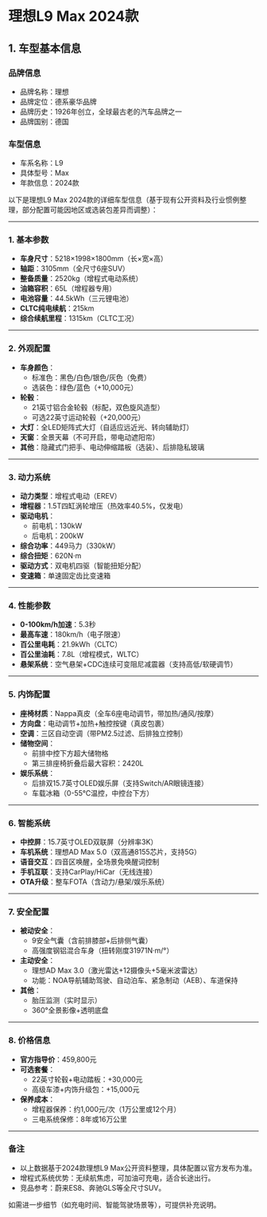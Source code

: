 
# 理想L9 Max 2024款
## 1. 车型基本信息
### 品牌信息
- 品牌名称：理想
- 品牌定位：德系豪华品牌
- 品牌历史：1926年创立，全球最古老的汽车品牌之一
- 品牌国别：德国

### 车型信息
- 车系名称：L9
- 具体型号：Max
- 年款信息：2024款

以下是理想L9 Max 2024款的详细车型信息（基于现有公开资料及行业惯例整理，部分配置可能因地区或选装包差异而调整）：

---

### **1. 基本参数**  
- **车身尺寸**：5218×1998×1800mm（长×宽×高）  
- **轴距**：3105mm（全尺寸6座SUV）  
- **整备质量**：2520kg（增程式电动系统）  
- **油箱容积**：65L（增程器专用）  
- **电池容量**：44.5kWh（三元锂电池）  
- **CLTC纯电续航**：215km  
- **综合续航里程**：1315km（CLTC工况）  

---

### **2. 外观配置**  
- **车身颜色**：  
  - 标准色：黑色/白色/银色/灰色（免费）  
  - 选装色：绿色/蓝色（+10,000元）  
- **轮毂**：  
  - 21英寸铝合金轮毂（标配，双色旋风造型）  
  - 可选22英寸运动轮毂（+20,000元）  
- **大灯**：全LED矩阵式大灯（自适应远近光、转向辅助灯）  
- **天窗**：全景天幕（不可开启，带电动遮阳帘）  
- **其他**：隐藏式门把手、电动伸缩踏板（选装）、后排隐私玻璃  

---

### **3. 动力系统**  
- **动力类型**：增程式电动（EREV）  
- **增程器**：1.5T四缸涡轮增压（热效率40.5%，仅发电）  
- **驱动电机**：  
  - 前电机：130kW  
  - 后电机：200kW  
- **综合功率**：449马力（330kW）  
- **综合扭矩**：620N·m  
- **驱动方式**：双电机四驱（智能扭矩分配）  
- **变速箱**：单速固定齿比变速箱  

---

### **4. 性能参数**  
- **0-100km/h加速**：5.3秒  
- **最高车速**：180km/h（电子限速）  
- **百公里电耗**：21.9kWh（CLTC）  
- **百公里油耗**：7.8L（增程模式，WLTC）  
- **悬架系统**：空气悬架+CDC连续可变阻尼减震器（支持高低/软硬调节）  

---

### **5. 内饰配置**  
- **座椅材质**：Nappa真皮（全车6座电动调节，带加热/通风/按摩）  
- **方向盘**：电动调节+加热+触控按键（真皮包裹）  
- **空调**：三区自动空调（带PM2.5过滤、后排独立控制）  
- **储物空间**：  
  - 前排中控下方超大储物格  
  - 第三排座椅折叠后最大容积：2420L  
- **娱乐系统**：  
  - 后排双15.7英寸OLED娱乐屏（支持Switch/AR眼镜连接）  
  - 车载冰箱（0-55℃温控，中控台下方）  

---

### **6. 智能系统**  
- **中控屏**：15.7英寸OLED双联屏（分辨率3K）  
- **车机系统**：理想AD Max 5.0（双高通8155芯片，支持5G）  
- **语音交互**：四音区唤醒，全场景免唤醒词控制  
- **手机互联**：支持CarPlay/HiCar（无线连接）  
- **OTA升级**：整车FOTA（含动力/悬架/娱乐系统）  

---

### **7. 安全配置**  
- **被动安全**：  
  - 9安全气囊（含前排膝部+后排侧气囊）  
  - 高强度钢铝混合车身（扭转刚度31971N·m/°）  
- **主动安全**：  
  - 理想AD Max 3.0（激光雷达+12摄像头+5毫米波雷达）  
  - 功能：NOA导航辅助驾驶、自动泊车、紧急制动（AEB）、车道保持  
- **其他**：  
  - 胎压监测（实时显示）  
  - 360°全景影像+透明底盘  

---

### **8. 价格信息**  
- **官方指导价**：459,800元  
- **可选套餐**：  
  - 22英寸轮毂+电动踏板：+30,000元  
  - 高级车漆+内饰升级包：+15,000元  
- **保养成本**：  
  - 增程器保养：约1,000元/次（1万公里或12个月）  
  - 三电系统保修：8年或16万公里  

---

### **备注**  
- 以上数据基于2024款理想L9 Max公开资料整理，具体配置以官方发布为准。  
- 增程式系统优势：无续航焦虑，可加油可充电，适合长途出行。  
- 竞品参考：蔚来ES8、奔驰GLS等全尺寸SUV。  

如需进一步细节（如充电时间、智能驾驶场景等），可提供补充说明。
